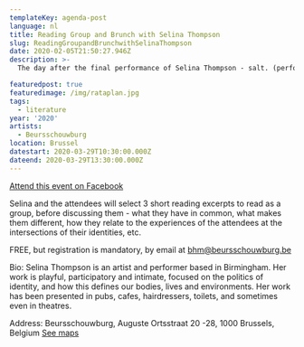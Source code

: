 ```yaml
---
templateKey: agenda-post
language: nl
title: Reading Group and Brunch with Selina Thompson
slug: ReadingGroupandBrunchwithSelinaThompson
date: 2020-02-05T21:50:27.946Z
description: >-
  The day after the final performance of Selina Thompson - salt. (performance) at Beursschouwburg, Selina will have a Reading Group around brunch in a safer space, only accessible to Black people, around the themes of her work. This reading group is important because salt had so much reading woven into how it was made, so Selina wants to share that with folks.

featuredpost: true
featuredimage: /img/rataplan.jpg
tags:
  - literature
year: '2020'
artists:
  - Beursschouwburg
location: Brussel
datestart: 2020-03-29T10:30:00.000Z
dateend: 2020-03-29T13:30:00.000Z
---
```

[Attend this event on Facebook](https://www.facebook.com/events/214290163051243/)


Selina and the attendees will select 3 short reading excerpts to read as a group, before discussing them - what they have in common, what makes them different, how they relate to the experiences of the attendees at the intersections of their identities, etc.

FREE, but registration is mandatory, by email at [bhm@beursschouwburg.be](mailto:bhm@beursschouwburg.be)

Bio:
Selina Thompson is an artist and performer based in Birmingham. Her work is playful, participatory and intimate, focused on the politics of identity, and how this defines our bodies, lives and environments. Her work has been presented in pubs, cafes, hairdressers, toilets, and sometimes even in theatres.

Address: Beursschouwburg, Auguste Ortsstraat 20 -28, 1000 Brussels, Belgium [See maps](https://goo.gl/maps/DhBu8cak4gTzckgZA)
